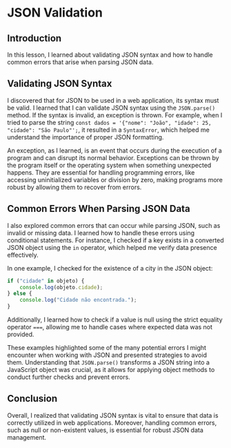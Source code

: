 # JSON Validation

## Introduction
In this lesson, I learned about validating JSON syntax and how to handle common errors that arise when parsing JSON data.

## Validating JSON Syntax
I discovered that for JSON to be used in a web application, its syntax must be valid. I learned that I can validate JSON syntax using the `JSON.parse()` method. If the syntax is invalid, an exception is thrown. For example, when I tried to parse the string `const dados = '{"nome": "João", "idade": 25, "cidade": "São Paulo"';`, it resulted in a `SyntaxError`, which helped me understand the importance of proper JSON formatting.

An exception, as I learned, is an event that occurs during the execution of a program and can disrupt its normal behavior. Exceptions can be thrown by the program itself or the operating system when something unexpected happens. They are essential for handling programming errors, like accessing uninitialized variables or division by zero, making programs more robust by allowing them to recover from errors.

## Common Errors When Parsing JSON Data
I also explored common errors that can occur while parsing JSON, such as invalid or missing data. I learned how to handle these errors using conditional statements. For instance, I checked if a key exists in a converted JSON object using the `in` operator, which helped me verify data presence effectively. 

In one example, I checked for the existence of a city in the JSON object:  
```javascript
if ("cidade" in objeto) {
    console.log(objeto.cidade);
} else {
    console.log("Cidade não encontrada.");
}
```
Additionally, I learned how to check if a value is null using the strict equality operator `===`, allowing me to handle cases where expected data was not provided. 

These examples highlighted some of the many potential errors I might encounter when working with JSON and presented strategies to avoid them. Understanding that `JSON.parse()` transforms a JSON string into a JavaScript object was crucial, as it allows for applying object methods to conduct further checks and prevent errors.

## Conclusion
Overall, I realized that validating JSON syntax is vital to ensure that data is correctly utilized in web applications. Moreover, handling common errors, such as null or non-existent values, is essential for robust JSON data management.